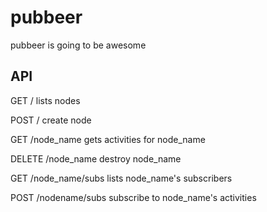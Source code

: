 pubbeer
=======

pubbeer is going to be awesome


API
---

GET /
lists nodes

POST / 
create node

GET /node_name
gets activities for node_name

DELETE /node_name
destroy node_name

GET /node_name/subs
lists node_name's subscribers

POST /nodename/subs
subscribe to node_name's activities

